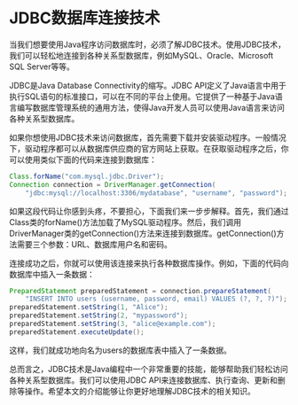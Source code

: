 # JDBC数据库连接技术

当我们想要使用Java程序访问数据库时，必须了解JDBC技术。使用JDBC技术，我们可以轻松地连接到各种关系型数据库，例如MySQL、Oracle、Microsoft SQL Server等等。

JDBC是Java Database Connectivity的缩写。JDBC API定义了Java语言中用于执行SQL语句的标准接口，可以在不同的平台上使用。它提供了一种基于Java语言编写数据库管理系统的通用方法，使得Java开发人员可以使用Java语言来访问各种关系型数据库。

如果你想使用JDBC技术来访问数据库，首先需要下载并安装驱动程序。一般情况下，驱动程序都可以从数据库供应商的官方网站上获取。在获取驱动程序之后，你可以使用类似下面的代码来连接到数据库：

```java
Class.forName("com.mysql.jdbc.Driver");
Connection connection = DriverManager.getConnection(
    "jdbc:mysql://localhost:3306/mydatabase", "username", "password");
```

如果这段代码让你感到头疼，不要担心，下面我们来一步步解释。首先，我们通过Class类的forName()方法加载了MySQL驱动程序。然后，我们调用DriverManager类的getConnection()方法来连接到数据库。getConnection()方法需要三个参数：URL、数据库用户名和密码。

连接成功之后，你就可以使用该连接来执行各种数据库操作。例如，下面的代码向数据库中插入一条数据：

```java
PreparedStatement preparedStatement = connection.prepareStatement(
    "INSERT INTO users (username, password, email) VALUES (?, ?, ?)");
preparedStatement.setString(1, "Alice");
preparedStatement.setString(2, "mypassword");
preparedStatement.setString(3, "alice@example.com");
preparedStatement.executeUpdate();
```

这样，我们就成功地向名为users的数据库表中插入了一条数据。

总而言之，JDBC技术是Java编程中一个非常重要的技能，能够帮助我们轻松访问各种关系型数据库。我们可以使用JDBC API来连接数据库、执行查询、更新和删除等操作。希望本文的介绍能够让你更好地理解JDBC技术的相关知识。